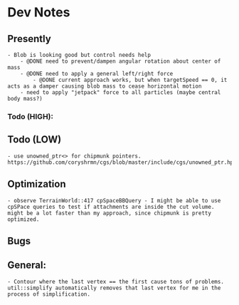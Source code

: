 # Dev Notes

## Presently

    - Blob is looking good but control needs help
        - @DONE need to prevent/dampen angular rotation about center of mass
        - @DONE need to apply a general left/right force
            - @DONE current approach works, but when targetSpeed == 0, it acts as a damper causing blob mass to cease horizontal motion
        - need to apply "jetpack" force to all particles (maybe central body mass?)

### Todo (HIGH):


## Todo (LOW)
    - use unowned_ptr<> for chipmunk pointers. https://github.com/coryshrmn/cgs/blob/master/include/cgs/unowned_ptr.hpp


## Optimization 
    - observe TerrainWorld::417 cpSpaceBBQuery - I might be able to use cpSPace queries to test if attachments are inside the cut volume. might be a lot faster than my approach, since chipmunk is pretty optimized.

## Bugs

## General:
    - Contour where the last vertex == the first cause tons of problems. util::simplify automatically removes that last vertex for me in the process of simplification.

